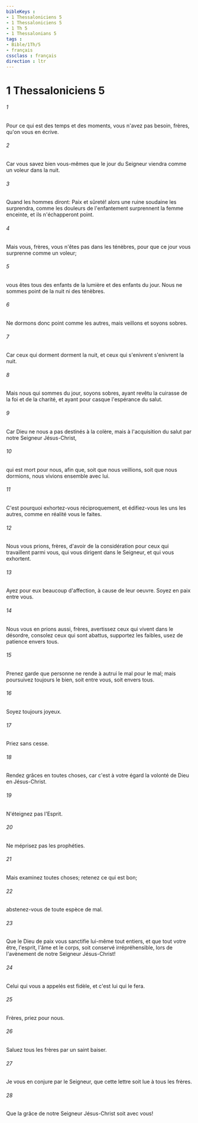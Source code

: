 ```yaml
---
bibleKeys : 
- 1 Thessaloniciens 5
- 1 Thessaloniciens 5
- 1 Th 5
- 1 Thessalonians 5
tags : 
- Bible/1Th/5
- français
cssclass : français
direction : ltr
---
```


# 1 Thessaloniciens 5

###### 1
Pour ce qui est des temps et des moments, vous n'avez pas besoin, frères, qu'on vous en écrive.
###### 2
Car vous savez bien vous-mêmes que le jour du Seigneur viendra comme un voleur dans la nuit.
###### 3
Quand les hommes diront: Paix et sûreté! alors une ruine soudaine les surprendra, comme les douleurs de l'enfantement surprennent la femme enceinte, et ils n'échapperont point.
###### 4
Mais vous, frères, vous n'êtes pas dans les ténèbres, pour que ce jour vous surprenne comme un voleur;
###### 5
vous êtes tous des enfants de la lumière et des enfants du jour. Nous ne sommes point de la nuit ni des ténèbres.
###### 6
Ne dormons donc point comme les autres, mais veillons et soyons sobres.
###### 7
Car ceux qui dorment dorment la nuit, et ceux qui s'enivrent s'enivrent la nuit.
###### 8
Mais nous qui sommes du jour, soyons sobres, ayant revêtu la cuirasse de la foi et de la charité, et ayant pour casque l'espérance du salut.
###### 9
Car Dieu ne nous a pas destinés à la colère, mais à l'acquisition du salut par notre Seigneur Jésus-Christ,
###### 10
qui est mort pour nous, afin que, soit que nous veillions, soit que nous dormions, nous vivions ensemble avec lui.
###### 11
C'est pourquoi exhortez-vous réciproquement, et édifiez-vous les uns les autres, comme en réalité vous le faites.
###### 12
Nous vous prions, frères, d'avoir de la considération pour ceux qui travaillent parmi vous, qui vous dirigent dans le Seigneur, et qui vous exhortent.
###### 13
Ayez pour eux beaucoup d'affection, à cause de leur oeuvre. Soyez en paix entre vous.
###### 14
Nous vous en prions aussi, frères, avertissez ceux qui vivent dans le désordre, consolez ceux qui sont abattus, supportez les faibles, usez de patience envers tous.
###### 15
Prenez garde que personne ne rende à autrui le mal pour le mal; mais poursuivez toujours le bien, soit entre vous, soit envers tous.
###### 16
Soyez toujours joyeux.
###### 17
Priez sans cesse.
###### 18
Rendez grâces en toutes choses, car c'est à votre égard la volonté de Dieu en Jésus-Christ.
###### 19
N'éteignez pas l'Esprit.
###### 20
Ne méprisez pas les prophéties.
###### 21
Mais examinez toutes choses; retenez ce qui est bon;
###### 22
abstenez-vous de toute espèce de mal.
###### 23
Que le Dieu de paix vous sanctifie lui-même tout entiers, et que tout votre être, l'esprit, l'âme et le corps, soit conservé irrépréhensible, lors de l'avènement de notre Seigneur Jésus-Christ!
###### 24
Celui qui vous a appelés est fidèle, et c'est lui qui le fera.
###### 25
Frères, priez pour nous.
###### 26
Saluez tous les frères par un saint baiser.
###### 27
Je vous en conjure par le Seigneur, que cette lettre soit lue à tous les frères.
###### 28
Que la grâce de notre Seigneur Jésus-Christ soit avec vous!
